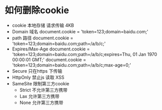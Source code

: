 # 如何删除cookie

- cookie 本地存储 请求传输 4KB
- Domain 域名
  document.cookie = 'token=123;domain=baidu.com;'
- path 路径
  document.cookie = 'token=123;domain=baidu.com;path=/a/b/c;'
- Expires/Max-Age 
  document.cookie = 'token=123;domain=baidu.com;path=/a/b/c;expires=Thu, 01 Jan 1970 00:00:01 GMT;'
  document.cookie = 'token=123;domain=baidu.com;path=/a/b/c;max-age=0;'
- Secure 只在https 下传输
- HttpOnly 禁止js 读取 XSS 
- SameSite 限制第三方cookie
  - Strict 不允许第三方携带
  - Lax 允许第三方携带
  - None 允许第三方携带